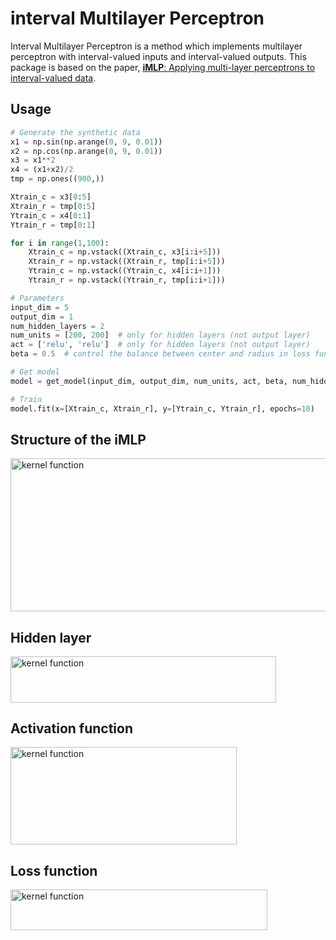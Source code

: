 # interval Multilayer Perceptron

Interval Multilayer Perceptron is a method which implements multilayer perceptron with interval-valued inputs and interval-valued outputs. This package is based on the paper, [**iMLP**: Applying multi-layer perceptrons to interval-valued data](https://link.springer.com/article/10.1007/s11063-007-9035-z).



## Usage

```python
# Generate the synthetic data
x1 = np.sin(np.arange(0, 9, 0.01))
x2 = np.cos(np.arange(0, 9, 0.01))
x3 = x1**2
x4 = (x1+x2)/2
tmp = np.ones((900,))

Xtrain_c = x3[0:5]
Xtrain_r = tmp[0:5]
Ytrain_c = x4[0:1]
Ytrain_r = tmp[0:1]

for i in range(1,100):
    Xtrain_c = np.vstack((Xtrain_c, x3[i:i+5]))
    Xtrain_r = np.vstack((Xtrain_r, tmp[i:i+5]))
    Ytrain_c = np.vstack((Ytrain_c, x4[i:i+1]))
    Ytrain_r = np.vstack((Ytrain_r, tmp[i:i+1]))

# Parameters
input_dim = 5
output_dim = 1
num_hidden_layers = 2
num_units = [200, 200]  # only for hidden layers (not output layer)
act = ['relu', 'relu']  # only for hidden layers (not output layer)
beta = 0.5  # control the balance between center and radius in loss function

# Get model
model = get_model(input_dim, output_dim, num_units, act, beta, num_hidden_layers)

# Train
model.fit(x=[Xtrain_c, Xtrain_r], y=[Ytrain_c, Ytrain_r], epochs=10)
```

## Structure of the iMLP

<img src="https://github.com/KaishuaiXu/imlp/blob/master/pic/structure.png?raw=true" alt="kernel function" width="577" height="245" />



## Hidden layer

<img src="https://github.com/KaishuaiXu/imlp/blob/master/pic/hidden%20layer.png?raw=true" alt="kernel function" width="425" height="73.5" />



## Activation function

<img src="https://github.com/KaishuaiXu/imlp/blob/master/pic/activation.png?raw=true" alt="kernel function" width="361.5" height="156" />



## Loss function

<img src="https://github.com/KaishuaiXu/imlp/blob/master/pic/loss%20function.png?raw=true" alt="kernel function" width="411" height="65" />

